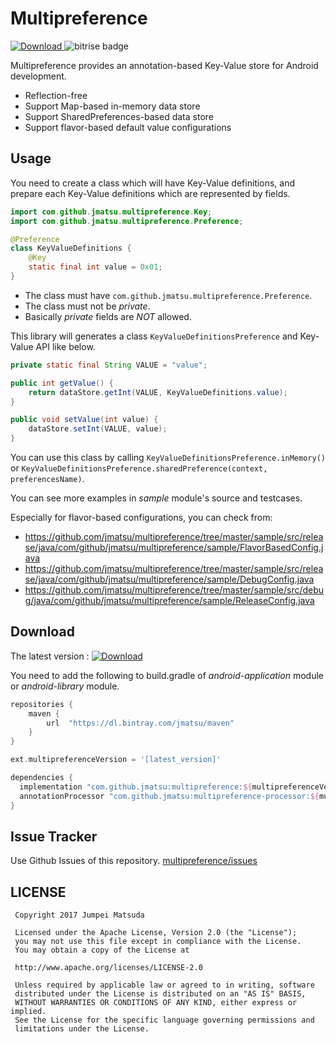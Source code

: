 # Multipreference

[ ![Download](https://api.bintray.com/packages/jmatsu/maven/com.github.jmatsu.multipreference/images/download.svg) ](https://bintray.com/jmatsu/maven/com.github.jmatsu.multipreference/_latestVersion) ![bitrise badge](https://www.bitrise.io/app/fd08ee11f69067f7/status.svg?token=gymkU3UX_7B8exFVM8iR3A&branch=master)

Multipreference provides an annotation-based Key-Value store for Android development. 

- Reflection-free
- Support Map-based in-memory data store
- Support SharedPreferences-based data store
- Support flavor-based default value configurations

## Usage

You need to create a class which will have Key-Value definitions, and prepare each Key-Value definitions which are represented by fields.

```java
import com.github.jmatsu.multipreference.Key;
import com.github.jmatsu.multipreference.Preference;

@Preference
class KeyValueDefinitions {
    @Key
    static final int value = 0x01;
}
```

- The class must have `com.github.jmatsu.multipreference.Preference`.
- The class must not be *private*.
- Basically *private* fields are *NOT* allowed.

This library will generates a class `KeyValueDefinitionsPreference` and Key-Value API like below.

```java
private static final String VALUE = "value";

public int getValue() {
    return dataStore.getInt(VALUE, KeyValueDefinitions.value);
}

public void setValue(int value) {
    dataStore.setInt(VALUE, value);
}
```

You can use this class by calling `KeyValueDefinitionsPreference.inMemory()` or `KeyValueDefinitionsPreference.sharedPreference(context, preferencesName)`.

You can see more examples in *sample* module's source and testcases.

Especially for flavor-based configurations, you can check from:

- https://github.com/jmatsu/multipreference/tree/master/sample/src/release/java/com/github/jmatsu/multipreference/sample/FlavorBasedConfig.java
- https://github.com/jmatsu/multipreference/tree/master/sample/src/release/java/com/github/jmatsu/multipreference/sample/DebugConfig.java
- https://github.com/jmatsu/multipreference/tree/master/sample/src/debug/java/com/github/jmatsu/multipreference/sample/ReleaseConfig.java


## Download

The latest version : [ ![Download](https://api.bintray.com/packages/jmatsu/maven/com.github.jmatsu.multipreference/images/download.svg) ](https://bintray.com/jmatsu/maven/com.github.jmatsu.multipreference/_latestVersion)

You need to add the following to build.gradle of *android-application* module or *android-library* module.

```groovy
repositories {
    maven {
        url  "https://dl.bintray.com/jmatsu/maven" 
    }
}

ext.multipreferenceVersion = '[latest_version]'

dependencies {
  implementation "com.github.jmatsu:multipreference:${multipreferenceVersion}"
  annotationProcessor "com.github.jmatsu:multipreference-processor:${multipreferenceVersion}"
}
```

## Issue Tracker

Use Github Issues of this repository. [multipreference/issues](https://github.com/jmatsu/multipreference/issues)

## LICENSE

```
 Copyright 2017 Jumpei Matsuda

 Licensed under the Apache License, Version 2.0 (the "License");
 you may not use this file except in compliance with the License.
 You may obtain a copy of the License at

 http://www.apache.org/licenses/LICENSE-2.0

 Unless required by applicable law or agreed to in writing, software
 distributed under the License is distributed on an "AS IS" BASIS,
 WITHOUT WARRANTIES OR CONDITIONS OF ANY KIND, either express or implied.
 See the License for the specific language governing permissions and
 limitations under the License.
```